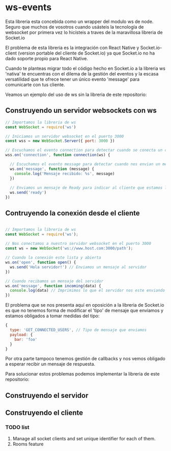 # ws-events

Esta libreria esta concebida como un wrapper del modulo ws de node. Seguro que muchos de vosotros cuando usásteis la tecnología de websocket por primera vez lo hicísteis a traves de la maravillosa libreria de Socket.io

El problema de esta libreria es la integración con React Native y Socket.io-client (version portable del cliente de Socket.io) ya que Socket.io no ha dado soporte propio para React Native.

Cuando te planteas migrar todo el código hecho en Socket.io a la libreria ws 'nativa' te encuentras con el dilema de la gestión del eventos y la escasa versatilidad que te ofrece tener un único evento 'message' para comunicarte con tus cliente.

Veamos un ejemplo del uso de ws sin la libreria de este repositorio:

## Construyendo un servidor websockets con ws

```js
// Importamos la libreria de ws
const WebSocket = require('ws')

// Iniciamos un servidor websocket en el puerto 3000
const wss = new WebSocket.Server({ port: 3000 })

// Escuchamos el evento connection para detectar cuando se conecta un cliente
wss.on('connection', function connection(ws) {

  // Escuchamos el evento message para detectar cuando nos envian un mensaje (no podemos cambiar el nombre del evento)
  ws.on('message', function (message) {
    console.log('Mensaje recibido: %s', message)
  })
 
  // Enviamos un mensaje de Ready para indicar al cliente que estamos listos para comunicarnos con el
  ws.send('ready')
})
```

## Contruyendo la conexión desde el cliente

```js

// Importamos la libreria de ws
const WebSocket = require('ws');
 
// Nos conectamos a nuestro servidor websocket en el puerto 3000
const ws = new WebSocket('ws://www.host.com:3000/path');

// Cuando la conexión este lista y abierta
ws.on('open', function open() {
  ws.send('Hola servidor!') // Enviamos un mensaje al servidor
})

// Cuando recibamos un mensaje del servidor
ws.on('message', function incoming(data) {
  console.log(data) // Imprimimos lo que el servidor nos este enviando
})
```

El problema que se nos presenta aquí en oposición a la libreria de Socket.io es que no tenemos forma de modificar el 'tipo' de mensaje que enviamos y estamos obligados a tomar medidas del tipo:

```js
{
  type: 'GET_CONNECTED_USERS', // Tipo de mensaje que enviamos
  payload: {
    bar: 'foo'
  }
}
```

Por otra parte tampoco tenemos gestión de callbacks y nos vemos obligado a esperar recibir un mensaje de respuesta.

Para solucionar estos problemas podemos implementar la libreria de este repositorio:

## Construyendo el servidor

## Construyendo el cliente


### TODO list

1. Manage all socket clients and set unique identifier for each of them.
2. Rooms feature

